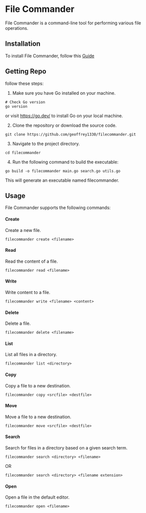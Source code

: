 # File Commander

File Commander is a command-line tool for performing various file operations.

## Installation

To install File Commander, follow this [Guide](https://github.com/geoffrey1330/filecommander/blob/main/Installation.md)

## Getting Repo

follow these steps:

1. Make sure you have Go installed on your machine.

```shell
# Check Go version
go version
```
 or visit https://go.dev/ to install Go on your local machine.

2. Clone the repository or download the source code.

```shell
git clone https://github.com/geoffrey1330/filecommander.git
```
3. Navigate to the project directory.

```shell
cd filecommander
```

4. Run the following command to build the executable:

```shell
go build -o filecommander main.go search.go utils.go
```
This will generate an executable named filecommander.

## Usage
File Commander supports the following commands:

#### Create
Create a new file.

```shell
filecommander create <filename>
```
#### Read
Read the content of a file.

```shell
filecommander read <filename>
```

#### Write
Write content to a file.

```shell
filecommander write <filename> <content>
```

#### Delete
Delete a file.

```shell
filecommander delete <filename>
```
#### List
List all files in a directory.

```shell
filecommander list <directory>
```
#### Copy
Copy a file to a new destination.

```shell
filecommander copy <srcfile> <destfile>
```
#### Move
Move a file to a new destination.

```shell
filecommander move <srcfile> <destfile>
```

#### Search
Search for files in a directory based on a given search term.

```shell
filecommander search <directory> <filename>
```
OR 
```shell
filecommander search <directory> <filename extension>
```

#### Open
Open a file in the default editor.

```shell
filecommander open <filename>
```
